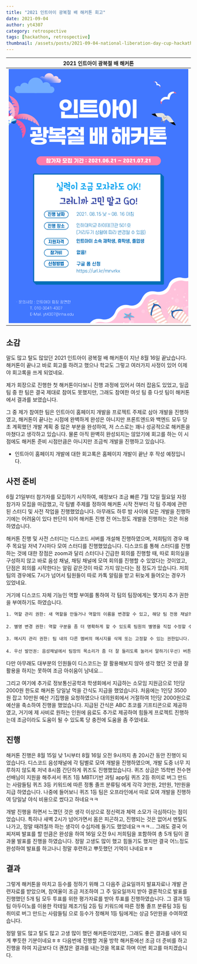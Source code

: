 ```yaml
---
title: "2021 인트아이 광복절 배 해커톤 회고"
date: 2021-09-04
author: yt4307
category: retrospective
tags: [hackathon, retrospective]
thumbnail: /assets/posts/2021-09-04-national-liberation-day-cup-hackathon-retrospective/recruitment-poster.png
---
```


| 2021 인트아이 광복절 배 해커톤	|
| ----------------------------		|
| ![Hackathon](/assets/posts/2021-09-04-national-liberation-day-cup-hackathon-retrospective/recruitment-poster.png)	|

## 소감
말도 많고 탈도 많았던 2021 인트아이 광복절 배 해커톤이 지난 8월 16일 끝났습니다.
해커톤이 끝나고 바로 회고를 하려고 했으나 학교도 그렇고 여러가지 사정이 있어 이제야 회고록을 쓰게 되었네요.

제가 회장으로 진행한 첫 해커톤이다보니 진행 과정에 있어서 여러 잡음도 있었고,
일곱 팀 중 한 팀은 결국 제대로 참여도 못했지만, 그래도 참여한 여섯 팀 중 다섯 팀이 해커톤에서 결과를 보였습니다.

그 중 제가 참여한 팀은 인트아이 홈페이지 개발을 프로젝트 주제로 삼아 개발을 진행하였고,
해커톤이 끝나는 시점에 완벽하게 완성은 아니지만 프론트엔드와 백엔드 모두 당초 계획했던 개발 계획 중 많은 부분을 완성하여,
저 스스로는 꽤나 성공적으로 해커톤을 마쳤다고 생각하고 있습니다.
물론 아직 완벽히 완성되지는 않았기에 회고를 하는 이 시점에도 해커톤 준비 시점만큼은 아니지만 조금씩 개발을 진행하고 있습니다.
 - 인트아이 홈페이지 개발에 대한 회고록은 홈페이지 개발이 끝난 후 작성 예정입니다.


## 사전 준비
6월 21일부터 참가자를 모집하기 시작하여, 예정보다 조금 빠른 7월 12일 월요일 자정 참가자 모집을 마감했고,
각 팀별 주제를 정하여 해커톤 시작 전부터 각 팀 주제에 관련된 스터디 및 사전 작업을 진행했었습니다.
아무래도 하루 밤 사이에 모든 개발을 진행하기에는 어려움이 있다 판단이 되어 해커톤 진행 전 어느정도 개발을 진행하는 것은 허용하였습니다.

해커톤 진행 및 사전 스터디는 디스코드 서버를 개설해 진행하였으며, 저희팀의 경우 매주 목요일 저녁 7시마다 모여 스터디를 진행했었습니다.
디스코드를 통해 스터디를 진행하는 것에 대한 장점은 zoom과 달리 스터디나 긴급한 회의를 진행할 때, 따로 회의실을 구성하지 않고 바로 음성 채널, 채팅 채널에 모여 회의를 진행할 수 있었다는 것이었고, 단점은 회의를 시작한다는 알림 같은것이 따로 가지 않는다는 점 정도가 있습니다. 저희 팀의 경우에도 7시가 넘어서 팀원들이 따로 카톡 알림을 받고 뒤늦게 들어오는 경우가 있었네요.

거기에 디스코드 자체 기능인 역할 부여를 통하여 각 팀의 팀장에게는 몇가지 추가 권한을 부여하기도 하였습니다.

```txt
1. 역할 관리 권한: 새 역할을 만들거나 역할의 이름을 변경할 수 있고, 해당 팀 전용 채널의 이름을 변경할 수 있는 권한입니다.

2. 별명 변경 권한: 역할 구분을 좀 더 명확하게 할 수 있도록 팀원의 별명을 직접 수정할 수 있는 권한입니다.

3. 메시지 관리 권한: 팀 내의 다른 멤버의 메시지를 삭제 또는 고정할 수 있는 권한입니다.

4. 우선 발언권: 음성채널에서 팀장의 목소리가 좀 더 잘 들리도록 눌러서 말하기(우선) 버튼을 눌러 다른 멤버들의 소리를 약간 줄이고 팀장의 목소리가 우선적으로 들릴 수 있게 하는 권한입니다.
```

다만 아무래도 대부분의 인원들이 디스코드는 잘 활용해보지 않아 생각 했던 것 만큼 잘 활용을 하지는 못하여 조금 아쉬움이 남네요...

그리고 여기에 추가로 정보통신공학과 학생회에서 지급하는 소모임 지원금으로 1인당 2000원 한도로 해커톤 당일날 먹을 간식도 지급을 했었습니다.
처음에는 1인당 3500원 잡고 10만원 예산 기집행을 요청하였으나 대의원회에서 거절하여 1인당 2000원으로 예산을 축소하여 진행을 했었습니다.
지급된 간식은 ABC 초코를 기프티콘으로 제공하였고, 거기에 제 사비로 원하는 인원에 음료도 추가로 제공하여 힘들게 프로젝트 진행하는데 조금이라도 도움이 될 수 있도록 당 충전에 도움을 좀 주었네요.


## 진행
해커톤 진행은 8월 15일 낮 1시부터 8월 16일 오전 9시까지 총 20시간 동안 진행이 되었습니다.
디스코드 음성채널에 각 팀별로 모여 개발을 진행하였으며, 개발 도중 너무 지루하지 않도록 저녁 8시쯤 간단하게 퀴즈도 진행했었습니다.
퀴즈 상금은 15학번 전수현 선배님이 지원을 해주셔서
퀴즈 1등 MBTI기반 과팅 app팀
퀴즈 2등 취미로 버그 만드는 사람들팀
퀴즈 3등 키워드에 따른 정통 졸프 분류팀
에게 각각 3만원, 2만원, 1만원을 지급 하였습니다.
나중에 들어보니 퀴즈 1등 팀은 오프라인에서 따로 모여 개발을 진행하여 당일날 야식 비용으로 썼다고 하네요ㅋㅋ

개발 진행을 하면서 느꼈던 것은 생각 이상으로 정신력과 체력 소모가 극심하다는 점이었습니다.
특히나 새벽 2시가 넘어가면서 몸은 피곤하고, 진행되는 것은 없어서 멘탈도 나가고, 정말 때려칠까 하는 생각이 수십차례 들기도 했었네요ㅋㅋㅋ...
그래도 결국 어찌저찌 발표를 할 만큼은 완성을 하여 16일 오전 9시 저희팀을 포함하여 총 5개 팀이 결과물 발표를 진행을 하였습니다.
정말 고생도 많이 했고 힘들기도 했지만 결국 어느정도 완성하여 발표를 하고나니 정말 후련하고 뿌듯했던 기억이 나네요ㅎㅎ


## 결과
그렇게 해커톤을 마치고 등수를 정하기 위해 그 다음주 금요일까지 발표자료나 개발 관련자료를 받았으며,
참여율이 조금 저조하여 그 주 일요일까지 받아 결론적으로 발표를 진행했던 5개 팀 모두 투표를 위한 평가자료를 받아 투표를 진행하였습니다.
그 결과 1등 팀 아두이노를 이용한 칵테일 제조기팀
2등 팀 키워드에 따른 정통 졸프 분류팀
3등 팀 취미로 버그 만드는 사람들팀
으로 등수가 정해져 1등 팀에게는 상금 5만원을 수여하였습니다.

정말 말도 많고 탈도 많고 고생 많이 했던 해커톤이었지만, 그래도 좋은 결과를 내어 되게 뿌듯한 기분이네요ㅎㅎ
다음번에 진행할 겨울 방학 해커톤에선 조금 더 준비를 하고 진행을 하여 지금보다 더 괜찮은 결과를 내는것을 목표로 하며 이번 회고를 마치겠습니다.
